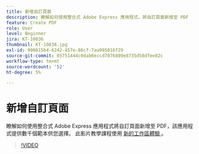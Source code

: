 ```yaml
---
title: 新增自訂頁面
description: 瞭解如何使用整合式 Adobe Express 應用程式，將自訂頁面新增至 PDF
feature: Create PDF
role: User
level: Beginner
jira: KT-10836
thumbnail: KT-10836.jpg
exl-id: 900815b4-6242-457e-86cf-7aa995016f29
source-git-commit: 05751444c0dab6eccd7076889e8735d58dfee82c
workflow-type: tm+mt
source-wordcount: '52'
ht-degree: 5%

---
```


# 新增自訂頁面

瞭解如何使用整合式 Adobe Express 應用程式將自訂頁面新增至 PDF，該應用程式提供數千個範本供您選擇。 此影片教學課程使用 [ 新的工作區體驗 ](new-workspace.md) 。

>[!VIDEO](https://video.tv.adobe.com/v/347331?quality=12&learn=on&hidetitle=true)
